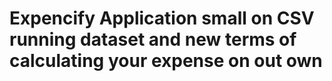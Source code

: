# Expencify Application small on CSV running dataset and new terms of calculating your expense on out own 
